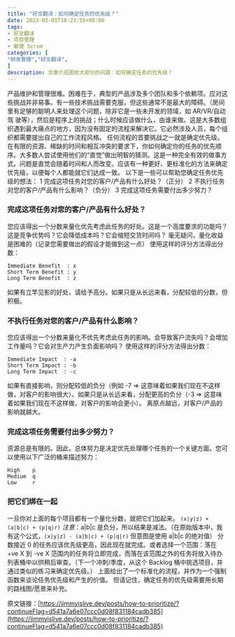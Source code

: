 ```yaml
---
title: "好文翻译：如何确定任务的优先级？"
date: 2023-02-01T18:23:55+08:00
tags:
- 好文翻译
- 项目管理
- 敏捷 Scrum
categories: [
"研发管理","好文翻译",
]
description: 文章介绍困扰大部分的问题：如何确定任务的优先级？
---
```


产品维护和管理很难。困难在于，典型的产品涉及多个团队和多个依赖项。应对这些挑战并非易事。有一些技术挑战需要克服，但这些通常不是最大的障碍。（房间里有足够的聪明人来处理这个问题，除非它是一些未开发的领域，如 AR/VR/自动驾 驶等），然后是程序上的挑战；什么时候应该做什么，由谁来做。这是大多数组织遇到最大痛点的地方，因为没有固定的流程来解决它。它必然涉及人员，每个组织都需要提出自己的工作流程风格。
任何流程的首要挑战之一就是确定优先级。在有限的资源、稀缺的时间和相互冲突的要求下，你如何确定你的任务的优先顺序。大多数人尝试使用他们的“直觉”做出明智的猜测。这是一种完全有效的做事方式。问题是直觉会随着时间和人而改变。应该有一种更好、更标准化的方法来确定优先级，以便每个人都能就它们达成一致。
以下是一些可以帮助您确定任务优先级的想法：
1 完成这项任务对您的客户/产品有什么好处？（正分）
2 不执行任务对您的客户/产品有什么影响？（负分）
3 完成这项任务需要付出多少努力？

### 完成这项任务对您的客户/产品有什么好处？

您应该得出一个分数来量化优先考虑此任务的好处。这是一个高度要求的功能吗？这是竞争优势吗？它会降低成本吗？它会缩短交货时间吗？
毫无疑问，量化收益是困难的（记录您需要做出的假设才能做到这一点）
使用这样的评分方法得出分数：

```
Immediate Benefit  : x
Short Term Benefit : y
Long Term Benefit  : z
```

如果有立竿见影的好处，请给予高分。如果只是从长远来看，分配较低的分数，但积极。

### 不执行任务对您的客户/产品有什么影响？

您应该得出一个分数来量化不优先考虑此任务的影响。会导致客户流失吗？会增加工作量吗？它会对生产力产生负面影响吗？
使用这样的评分方法得出分数：

```
Immediate Impact  : -a
Short Term Impact : -b
Long Term Impact  : -c
```

如果有直接影响，则分配较低的负分（例如 -7 => 这意味着如果我们现在不这样做，对客户的影响很大）。如果只是从长远来看，分配更高的负分（-3 => 这意味着如果我们现在不这样做，对客户的影响会更小）。
离原点越远，对客户/产品的影响就越大。

### 完成这项任务需要付出多少努力？

资源总是有限的。因此，总体努力是决定优先处理哪个任务的一个关键方面。您可以使用以下广泛的桶来描述努力：

```
High    p
Medium  q
Low     r
```

### 把它们绑在一起

一旦你对上面的每个项目都有一个量化分数，就把它们加起来。
`(x|y|z) + (a|b|c) + (p|q|r)`
_注意_：a|b|c 是负分，所以结果是减法。（在原始版本中，我有这个公式，`(x|y|z) - (a|b|c) + (p|q|r)` 但意图是使用 a|b|c 的绝对值）
分数接近 0 的任务应该优先级更高，因此现在就完成。或者选择一个范围：落在 +ve X 到 -ve X 范围内的任务将立即完成，而落在该范围之外的任务将放入待办列表桶中以供稍后审查。（下一个冲刺/季度，从这个 Backlog 桶中挑选项目，并通过类似的练习来确定优先级。）
上面给出了一个标准化的流程，并作为一个强制函数来谈论任务优先级和产生的价值。
但请记住，确定任务的优先级需要用长期的路线图/愿景来补充。

原文链接：[https://jimmyislive.dev/posts/how-to-prioritize/?continueFlag=d541a7a6e07ccc0d08f831184cadb385](https://jimmyislive.dev/posts/how-to-prioritize/?continueFlag=d541a7a6e07ccc0d08f831184cadb385)
